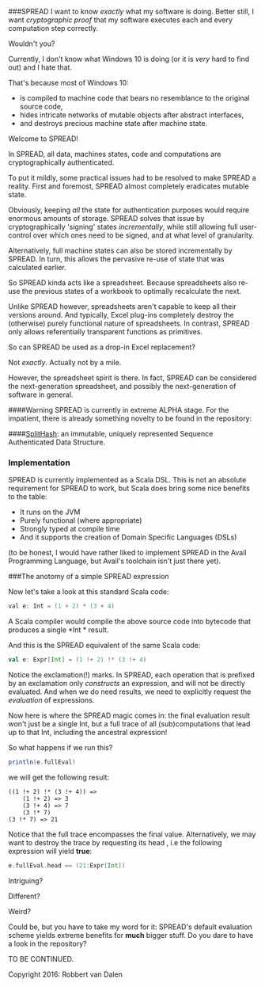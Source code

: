 ###SPREAD
I want to know *exactly* what my software is doing. Better still, I want *cryptographic proof* that my software executes each and every computation step correctly.

Wouldn't you?

Currently, I don't know what Windows 10 is doing (or it is *very* hard to find out) and I hate that.

That's because most of Windows 10:

* is compiled to machine code that bears no resemblance to the original source code,
* hides intricate networks of mutable objects after abstract interfaces,
* and destroys precious machine state after machine state.

Welcome to SPREAD!

In SPREAD, all data, machines states, code and computations are cryptographically authenticated.

To put it mildly, some practical issues had to be resolved to make SPREAD a reality. First and foremost, SPREAD almost completely eradicates mutable state.

Obviously, keeping *all* the state for authentication purposes would require enormous amounts of storage. SPREAD solves that issue by cryptographically 'signing' states *incrementally*, while still allowing full user-control over which ones need to be signed, and at what level of granularity.

Alternatively, full machine states can also be stored incrementally by SPREAD. In turn, this allows the pervasive re-use of state that was calculated earlier.

So SPREAD kinda acts like a spreadsheet. Because spreadsheets also re-use the previous states of a workbook to optimally recalculate the next.

Unlike SPREAD however, spreadsheets aren't capable to keep all their versions around. And typically, Excel plug-ins completely destroy the (otherwise) purely functional nature of spreadsheets. In contrast, SPREAD only allows referentially transparent functions as primitives.

So can SPREAD be used as a drop-in Excel replacement?

Not *exactly*. Actually not by a mile.

However, the spreadsheet spirit is there. In fact, SPREAD can be considered the next-generation spreadsheet, and possibly the next-generation of software in general.

####Warning
SPREAD is currently in extreme ALPHA stage. For the impatient, there is already something novelty to be found in the repository:

####[SplitHash](https://github.com/odipar/spread/blob/master/src/spread/SplitHash.scala): an immutable, uniquely represented Sequence Authenticated Data Structure.

### Implementation
SPREAD is currently implemented as a Scala DSL. This is not an absolute requirement for SPREAD to work, but Scala does bring some nice benefits to the table:

* It runs on the JVM
* Purely functional (where appropriate)
* Strongly typed at compile time
* And it supports the creation of Domain Specific Languages (DSLs)

(to be honest, I would have rather liked to implement SPREAD in the Avail Programming Language, but Avail's toolchain isn't just there yet).

###The anotomy of a simple SPREAD expression

Now let's take a look at this standard Scala code:
```java
val e: Int = (1 + 2) * (3 + 4)
```
A Scala compiler would compile the above source code into bytecode that produces a single *Int * result.

And this is the SPREAD equivalent of the same Scala code:
```scala
val e: Expr[Int] = (1 !+ 2) !* (3 !+ 4)
```

Notice the exclamation(!) marks. In SPREAD, each operation that is prefixed by an exclamation only *constructs* an expression, and will not be directly evaluated. And when we do need results, we need to explicitly request the *evaluation* of expressions.

Now here is where the SPREAD magic comes in: the final evaluation result won't just be a single Int, but a full trace of all (sub)computations that lead up to that Int, including the ancestral expression!

So what happens if we run this?

```scala
println(e.fullEval)
```
we will get the following result:
```
((1 !+ 2) !* (3 !+ 4)) =>
	(1 !+ 2) => 3
	(3 !+ 4) => 7
	(3 !* 7)
(3 !* 7) => 21
```

Notice that the full trace encompasses the final value. Alternatively, we may want to destroy the trace by requesting its head , i.e the following expression will yield **true**:

```scala
e.fullEval.head == (21:Expr[Int])
```
Intriguing?

Different?

Weird?

Could be, but you have to take my word for it: SPREAD's default evaluation scheme yields extreme benefits for **much** bigger stuff. Do you dare to have a look in the repository?

TO BE CONTINUED.

Copyright 2016: Robbert van Dalen